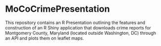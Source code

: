# MoCoCrimePresentation
This repository contains an R Presentation outlining the features and construction of an R Shiny application that downloads crime reports for Montgomery County, Maryland (located outside Washington, DC) through an API and plots them on leaflet maps.

